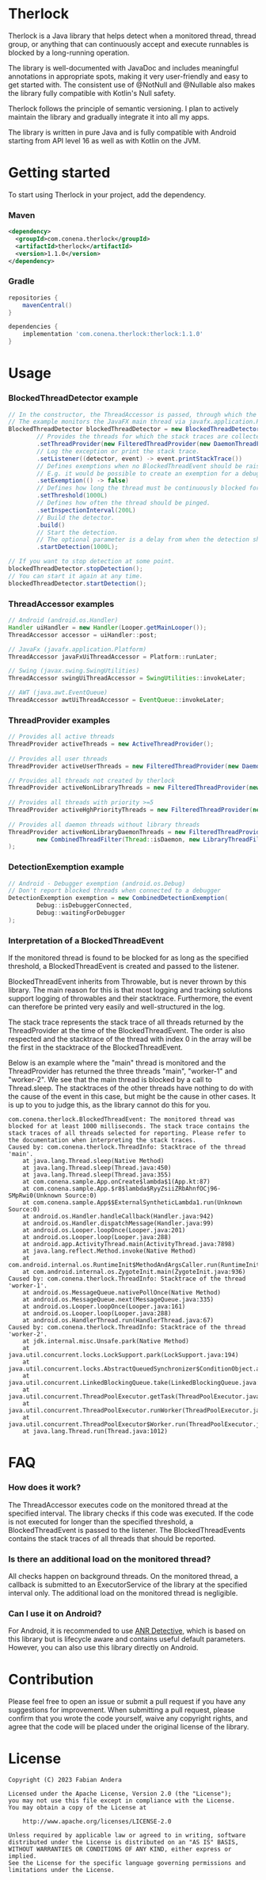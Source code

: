 # Therlock

Therlock is a Java library that helps detect when a monitored thread, thread group, or anything that can continuously accept and execute runnables is blocked by a long-running operation.

The library is well-documented with JavaDoc and includes meaningful annotations in appropriate spots, making it very user-friendly and easy to get started with. The consistent use of @NotNull and @Nullable also makes the library fully compatible with Kotlin's Null safety.

Therlock follows the principle of semantic versioning. I plan to actively maintain the library and gradually integrate it into all my apps.

The library is written in pure Java and is fully compatible with Android starting from API level 16 as well as with Kotlin on the JVM.

# Getting started

To start using Therlock in your project, add the dependency.

### Maven
```xml
<dependency>
  <groupId>com.conena.therlock</groupId>
  <artifactId>therlock</artifactId>
  <version>1.1.0</version>
</dependency>
```

### Gradle
```groovy
repositories {
    mavenCentral()
}

dependencies {
    implementation 'com.conena.therlock:therlock:1.1.0'
}
```

# Usage

### BlockedThreadDetector example
```java
// In the constructor, the ThreadAccessor is passed, through which the check code is executed in the monitored thread.
// The example monitors the JavaFX main thread via javafx.application.Platform.runLater.
BlockedThreadDetector blockedThreadDetector = new BlockedThreadDetectorBuilder(Platform::runLater)
        // Provides the threads for which the stack traces are collected in case the detector hits.
        .setThreadProvider(new FilteredThreadProvider(new DaemonThreadFilter()))
        // Log the exception or print the stack trace.
        .setListener((detector, event) -> event.printStackTrace())
        // Defines exemptions when no BlockedThreadEvent should be raised.
        // E.g. it would be possible to create an exemption for a debugger.
        .setExemption(() -> false)
        // Defines how long the thread must be continuously blocked for a BlockedThreadEvent to be triggered.
        .setThreshold(1000L)
        // Defines how often the thread should be pinged.
        .setInspectionInterval(200L)
        // Build the detector.
        .build()
        // Start the detection.
        // The optional parameter is a delay from when the detection should start.
        .startDetection(1000L);

// If you want to stop detection at some point.
blockedThreadDetector.stopDetection();
// You can start it again at any time.
blockedThreadDetector.startDetection();
```

### ThreadAccessor examples
```java
// Android (android.os.Handler)
Handler uiHandler = new Handler(Looper.getMainLooper());
ThreadAccessor accessor = uiHandler::post;

// JavaFx (javafx.application.Platform)
ThreadAccessor javaFxUiThreadAccessor = Platform::runLater;

// Swing (javax.swing.SwingUtilities)
ThreadAccessor swingUiThreadAccessor = SwingUtilities::invokeLater;

// AWT (java.awt.EventQueue)
ThreadAccessor awtUiThreadAccessor = EventQueue::invokeLater;
```

### ThreadProvider examples
```java
// Provides all active threads
ThreadProvider activeThreads = new ActiveThreadProvider();
        
// Provides all user threads
ThreadProvider activeUserThreads = new FilteredThreadProvider(new DaemonThreadFilter());

// Provides all threads not created by therlock
ThreadProvider activeNonLibraryThreads = new FilteredThreadProvider(new LibraryThreadFilter());
        
// Provides all threads with priority >=5
ThreadProvider activeHghPriorityThreads = new FilteredThreadProvider(new PriorityThreadFilter(5));
        
// Provides all daemon threads without library threads
ThreadProvider activeNonLibraryDaemonThreads = new FilteredThreadProvider(
        new CombinedThreadFilter(Thread::isDaemon, new LibraryThreadFilter())
);
```

### DetectionExemption example
```java
// Android - Debugger exemption (android.os.Debug)
// Don't report blocked threads when connected to a debugger
DetectionExemption exemption = new CombinedDetectionExemption(
        Debug::isDebuggerConnected,
        Debug::waitingForDebugger
);
```

### Interpretation of a BlockedThreadEvent
If the monitored thread is found to be blocked for as long as the specified threshold, a BlockedThreadEvent is created and passed to the listener.

BlockedThreadEvent inherits from Throwable, but is never thrown by this library. The main reason for this is that most logging and tracking solutions support logging of throwables and their stacktrace. Furthermore, the event can therefore be printed very easily and well-structured in the log.

The stack trace represents the stack trace of all threads returned by the ThreadProvider at the time of the BlockedThreadEvent. The order is also respected and the stacktrace of the thread with index 0 in the array will be the first in the stacktrace of the BlockedThreadEvent.

Below is an example where the "main" thread is monitored and the ThreadProvider has returned the three threads "main", "worker-1" and "worker-2". We see that the main thread is blocked by a call to Thread.sleep. The stacktraces of the other threads have nothing to do with the cause of the event in this case, but might be the cause in other cases. It is up to you to judge this, as the library cannot do this for you.
```
com.conena.therlock.BlockedThreadEvent: The monitored thread was blocked for at least 1000 milliseconds. The stack trace contains the stack traces of all threads selected for reporting. Please refer to the documentation when interpreting the stack traces.
Caused by: com.conena.therlock.ThreadInfo: Stacktrace of the thread 'main'.
	at java.lang.Thread.sleep(Native Method)
	at java.lang.Thread.sleep(Thread.java:450)
	at java.lang.Thread.sleep(Thread.java:355)
	at com.conena.sample.App.onCreate$lambda$1(App.kt:87)
	at com.conena.sample.App.$r8$lambda$RyyZsiiZRbAhnfOCj96-SMpRwi0(Unknown Source:0)
	at com.conena.sample.App$$ExternalSyntheticLambda1.run(Unknown Source:0)
	at android.os.Handler.handleCallback(Handler.java:942)
	at android.os.Handler.dispatchMessage(Handler.java:99)
	at android.os.Looper.loopOnce(Looper.java:201)
	at android.os.Looper.loop(Looper.java:288)
	at android.app.ActivityThread.main(ActivityThread.java:7898)
	at java.lang.reflect.Method.invoke(Native Method)
	at com.android.internal.os.RuntimeInit$MethodAndArgsCaller.run(RuntimeInit.java:548)
	at com.android.internal.os.ZygoteInit.main(ZygoteInit.java:936)
Caused by: com.conena.therlock.ThreadInfo: Stacktrace of the thread 'worker-1'.
	at android.os.MessageQueue.nativePollOnce(Native Method)
	at android.os.MessageQueue.next(MessageQueue.java:335)
	at android.os.Looper.loopOnce(Looper.java:161)
	at android.os.Looper.loop(Looper.java:288)
	at android.os.HandlerThread.run(HandlerThread.java:67)
Caused by: com.conena.therlock.ThreadInfo: Stacktrace of the thread 'worker-2'.
	at jdk.internal.misc.Unsafe.park(Native Method)
	at java.util.concurrent.locks.LockSupport.park(LockSupport.java:194)
	at java.util.concurrent.locks.AbstractQueuedSynchronizer$ConditionObject.await(AbstractQueuedSynchronizer.java:2081)
	at java.util.concurrent.LinkedBlockingQueue.take(LinkedBlockingQueue.java:433)
	at java.util.concurrent.ThreadPoolExecutor.getTask(ThreadPoolExecutor.java:1063)
	at java.util.concurrent.ThreadPoolExecutor.runWorker(ThreadPoolExecutor.java:1123)
	at java.util.concurrent.ThreadPoolExecutor$Worker.run(ThreadPoolExecutor.java:637)
	at java.lang.Thread.run(Thread.java:1012)
```

# FAQ
### How does it work?
The ThreadAccessor executes code on the monitored thread at the specified interval. The library checks if this code was executed. If the code is not executed for longer than the specified threshold, a BlockedThreadEvent is passed to the listener. The BlockedThreadEvents contains the stack traces of all threads that should be reported.

### Is there an additional load on the monitored thread?
All checks happen on background threads. On the monitored thread, a callback is submitted to an ExecutorService of the library at the specified interval only. The additional load on the monitored thread is negligible.

### Can I use it on Android?
For Android, it is recommended to use [ANR Detective][anr-detective link], which is based on this library but is lifecycle aware and contains useful default parameters. However, you can also use this library directly on Android.

# Contribution

Please feel free to open an issue or submit a pull request if you have any suggestions for improvement. When submitting a pull request, please confirm that you wrote the code yourself, waive any copyright rights, and agree that the code will be placed under the original license of the library.

# License
```
Copyright (C) 2023 Fabian Andera

Licensed under the Apache License, Version 2.0 (the "License");
you may not use this file except in compliance with the License.
You may obtain a copy of the License at

    http://www.apache.org/licenses/LICENSE-2.0

Unless required by applicable law or agreed to in writing, software
distributed under the License is distributed on an "AS IS" BASIS,
WITHOUT WARRANTIES OR CONDITIONS OF ANY KIND, either express or implied.
See the License for the specific language governing permissions and
limitations under the License.
```
[anr-detective link]:https://github.com/conena/anr-detective